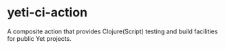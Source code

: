 # yeti-ci-action
A composite action that provides Clojure(Script) testing and build facilities for public Yet projects.
